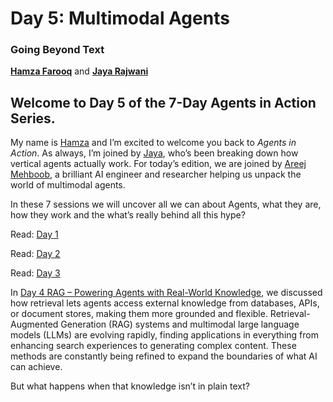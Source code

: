 # Day 5: Multimodal Agents
### Going Beyond Text

[**Hamza Farooq**](https://github.com/hamzafarooq) and [**Jaya Rajwani**](https://github.com/JayaRajwani)

## Welcome to Day 5 of the 7-Day Agents in Action Series.

My name is [Hamza](https://www.linkedin.com/in/hamzafarooq/) and I’m excited to welcome you back to *Agents in Action*. As always, I’m joined by [Jaya](https://www.linkedin.com/in/jayarajwani/), who’s been breaking down how vertical agents actually work. For today’s edition, we are joined by [Areej Mehboob](https://www.linkedin.com/in/areej-mehboob-396b7a207/), a brilliant AI engineer and researcher helping us unpack the world of multimodal agents.

In these 7 sessions we will uncover all we can about Agents, what they are, how they work and the what’s really behind all this hype?

Read: [Day 1](link)

Read: [Day 2](link)

Read: [Day 3](link)

In [Day 4 RAG – Powering Agents with Real-World Knowledge](link), we discussed how retrieval lets agents access external knowledge from databases, APIs, or document stores, making them more grounded and flexible. Retrieval-Augmented Generation (RAG) systems and multimodal large language models (LLMs) are evolving rapidly, finding applications in everything from enhancing search experiences to generating complex content. These methods are constantly being refined to expand the boundaries of what AI can achieve.

But what happens when that knowledge isn’t in plain text?

